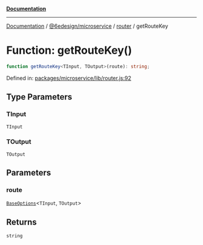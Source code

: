 [**Documentation**](../../../../README.md)

***

[Documentation](../../../../README.md) / [@6edesign/microservice](../../README.md) / [router](../README.md) / getRouteKey

# Function: getRouteKey()

```ts
function getRouteKey<TInput, TOutput>(route): string;
```

Defined in: [packages/microservice/lib/router.js:92](https://github.com/6eDesign/core/blob/ef308ef1da0dfc861a9d63a636d6f4c2bde822f8/packages/microservice/lib/router.js#L92)

## Type Parameters

### TInput

`TInput`

### TOutput

`TOutput`

## Parameters

### route

[`BaseOptions`](../interfaces/BaseOptions.md)&lt;`TInput`, `TOutput`&gt;

## Returns

`string`
